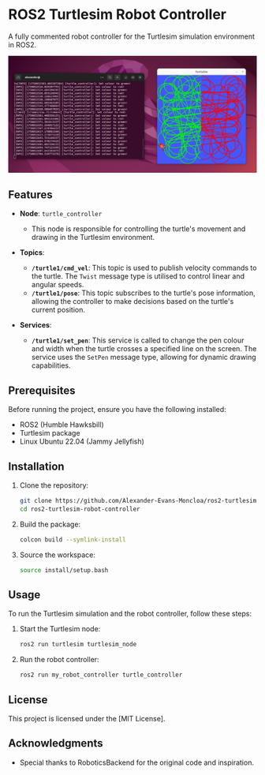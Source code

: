 
# ROS2 Turtlesim Robot Controller

A fully commented robot controller for the Turtlesim simulation environment in ROS2.

![Turtlesim Robot Controller Screenshot](https://github.com/Alexander-Evans-Moncloa/ros2-turtlesim-robot-controller/blob/main/Screenshot%20from%202025-06-25%2012-58-52.png)

## Features

- **Node**: `turtle_controller`
  - This node is responsible for controlling the turtle's movement and drawing in the Turtlesim environment.

- **Topics**:
  - **`/turtle1/cmd_vel`**: This topic is used to publish velocity commands to the turtle. The `Twist` message type is utilised to control linear and angular speeds.
  - **`/turtle1/pose`**: This topic subscribes to the turtle's pose information, allowing the controller to make decisions based on the turtle's current position.

- **Services**:
  - **`/turtle1/set_pen`**: This service is called to change the pen colour and width when the turtle crosses a specified line on the screen. The service uses the `SetPen` message type, allowing for dynamic drawing capabilities.

## Prerequisites

Before running the project, ensure you have the following installed:

- ROS2 (Humble Hawksbill)
- Turtlesim package
- Linux Ubuntu 22.04 (Jammy Jellyfish)

## Installation

1. Clone the repository:
   ```bash
   git clone https://github.com/Alexander-Evans-Moncloa/ros2-turtlesim-robot-controller.git
   cd ros2-turtlesim-robot-controller
   ```

2. Build the package:
   ```bash
   colcon build --symlink-install
   ```

3. Source the workspace:
   ```bash
   source install/setup.bash
   ```

## Usage

To run the Turtlesim simulation and the robot controller, follow these steps:

1. Start the Turtlesim node:
   ```bash
   ros2 run turtlesim turtlesim_node
   ```

2. Run the robot controller:
   ```bash
   ros2 run my_robot_controller turtle_controller
   ```

## License

This project is licensed under the [MIT License].

## Acknowledgments

- Special thanks to RoboticsBackend for the original code and inspiration.
